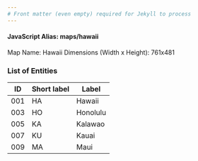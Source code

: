 ```yaml
---
# Front matter (even empty) required for Jekyll to process
---
```


#### JavaScript Alias: maps/hawaii

Map Name: Hawaii
Dimensions (Width x Height): 761x481





### List of Entities

ID | Short label | Label
---|---|---|
001|HA|Hawaii
003|HO|Honolulu
005|KA|Kalawao
007|KU|Kauai
009|MA|Maui

